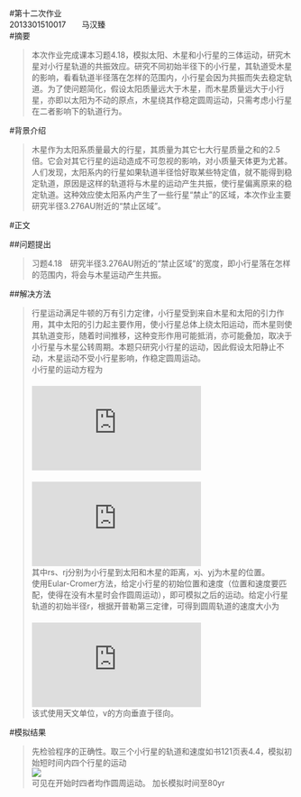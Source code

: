 #第十二次作业  
2013301510017　　马汉臻  
#摘要  
> 本次作业完成课本习题4.18，模拟太阳、木星和小行星的三体运动，研究木星对小行星轨道的共振效应。研究不同初始半径下的小行星，其轨道受木星的影响，看看轨道半径落在怎样的范围内，小行星会因为共振而失去稳定轨道。为了使问题简化，假设太阳质量远大于木星，而木星质量远大于小行星，亦即以太阳为不动的原点，木星绕其作稳定圆周运动，只需考虑小行星在二者影响下的轨道行为。  

#背景介绍  
> 木星作为太阳系质量最大的行星，其质量为其它七大行星质量之和的2.5倍。它会对其它行星的运动造成不可忽视的影响，对小质量天体更为尤甚。人们发现，太阳系内的行星如果轨道半径恰好取某些特定值，就不能得到稳定轨道，原因是这样的轨道将与木星的运动产生共振，使行星偏离原来的稳定轨道。这种效应使太阳系内产生了一些行星“禁止”的区域，本次作业主要研究半径3.276AU附近的“禁止区域”。  

#正文  

##问题提出  
> 习题4.18　研究半径3.276AU附近的“禁止区域”的宽度，即小行星落在怎样的范围内，将会与木星运动产生共振。  

##解决方法  
> 行星运动满足牛顿的万有引力定律，小行星受到来自木星和太阳的引力作用，其中太阳的引力起主要作用，使小行星总体上绕太阳运动，而木星则使其轨道变形，随着时间推移，这种变形作用可能抵消，亦可能叠加，取决于小行星与木星公转周期。本题只研究小行星的运动，因此假设太阳静止不动，木星运动不受小行星影响，作稳定圆周运动。  
> 小行星的运动方程为  
　　　　　　　　　　　　![](http://latex.codecogs.com/gif.latex?%5Cfrac%7B%5Cmathrm%7Bd%7Dv_%7Bx%7D%20%7D%7B%5Cmathrm%7Bd%7D%20t%7D%3D-%5Cfrac%7B4%5Cpi%20%5E2%20x%7D%7Br_%7Bs%7D%5E3%7D&plus;%5Cfrac%7B0.004%5Cpi%20%5E2%28x_%7Bj%7D-x%29%7D%7Br_%7Bj%7D%5E3%7D)  
　　　　　　　　　　　　![](http://latex.codecogs.com/gif.latex?%5Cfrac%7B%5Cmathrm%7Bd%7Dv_%7By%7D%20%7D%7B%5Cmathrm%7Bd%7D%20t%7D%3D-%5Cfrac%7B4%5Cpi%20%5E2%20y%7D%7Br_%7Bs%7D%5E3%7D&plus;%5Cfrac%7B0.004%5Cpi%20%5E2%28y_%7Bj%7D-y%29%7D%7Br_%7Bj%7D%5E3%7D)  
> 其中rs、rj分别为小行星到太阳和木星的距离，xj、yj为木星的位置。  
> 使用Eular-Cromer方法，给定小行星的初始位置和速度（位置和速度要匹配，使得在没有木星时会作圆周运动），即可模拟之后的运动。给定小行星轨道的初始半径r，根据开普勒第三定律，可得到圆周轨道的速度大小为  
　　　　　　　　　　　　![](http://latex.codecogs.com/gif.latex?v%3D%5Cfrac%7B2%5Cpi%20%7D%7B%5Csqrt%7Br%7D%7D)  
> 该式使用天文单位，v的方向垂直于径向。  

#模拟结果  
> 先检验程序的正确性。取三个小行星的轨道和速度如书121页表4.4，模拟初始短时间内四个行星的运动  
![](https://raw.githubusercontent.com/mma2101/computationalphysics_N2013301510017/master/Chapter_4/12.1.png)  
> 可见在开始时四者均作圆周运动。
> 加长模拟时间至80yr  
![]()
